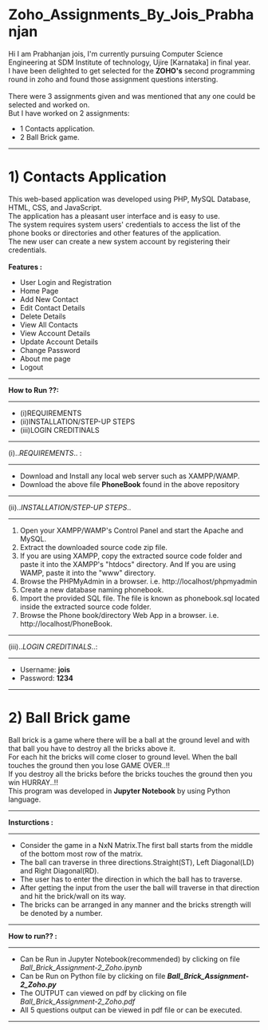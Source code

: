 # Zoho_Assignments_By_Jois_Prabhanjan

Hi I am Prabhanjan jois, I'm currently pursuing Computer Science Engineering at SDM Institute of technology, Ujire [Karnataka] in final year.\
I have been delighted to get selected for the <b>ZOHO's</b> second programming round in zoho and found those assignment questions intersting.\
\
There were 3 assignments given and was mentioned that any one could be selected and worked on.\
But I have worked on 2 assignments:
* 1 Contacts application.
* 2 Ball Brick game.

*******************************************************************************
# <b>1) Contacts Application</b>

This web-based application was developed using PHP, MySQL Database, HTML, CSS, and JavaScript. \
The application has a pleasant user interface and is easy to use. \
The system requires system users' credentials to access the list of the phone books or directories and other features of the application.\
The new user can create a new system account by registering their credentials.
\
\
<b>Features :</b>
* User Login and Registration
* Home Page
* Add New Contact
* Edit Contact Details
* Delete Details
* View All Contacts
* View Account Details
* Update Account Details
* Change Password
* About me page
* Logout


********************************************************************************
<b>How to Run ??:</b>
********************************************************************************
* (i)REQUIREMENTS
* (ii)INSTALLATION/STEP-UP STEPS
* (iii)LOGIN CREDITINALS

*******************************************************************************
(i).._REQUIREMENTS_.. :
*******************************************************************************
* Download and Install any local web server such as XAMPP/WAMP.
* Download the above file <b>PhoneBook</b> found in the above repository

*******************************************************************************
(ii).._INSTALLATION/STEP-UP STEPS_..
*******************************************************************************

1) Open your XAMPP/WAMP's Control Panel and start the Apache and MySQL.
2) Extract the downloaded source code zip file.
3) If you are using XAMPP, copy the extracted source code folder and paste it into the XAMPP's "htdocs" directory. And If you are using WAMP, paste it into the "www" directory.
4) Browse the PHPMyAdmin in a browser. i.e. http://localhost/phpmyadmin
5) Create a new database naming phonebook.
6) Import the provided SQL file. The file is known as phonebook.sql located inside the extracted source code folder.
7) Browse the Phone book/directory Web App in a browser. i.e. http://localhost/PhoneBook.

*******************************************************************************
(iii).._LOGIN CREDITINALS_..:
*******************************************************************************
* Username: <b>jois</b>
* Password: <b>1234</b>

*******************************************************************************
# <b>2) Ball Brick game</b>

Ball brick is a game where there will be a ball at the ground level and with that ball you have to destroy all the bricks above it.\
For each hit the bricks will come closer to ground level. When the ball touches the ground then you lose GAME OVER..!!\
If you destroy all the bricks before the bricks touches the ground then you win HURRAY..!!\
This program was developed in <b>Jupyter Notebook</b> by using Python language.
*******************************************************************************
<b> Insturctions :</b>
*******************************************************************************
* Consider the game in a NxN Matrix.The first ball starts from the middle of the bottom most row of the matrix.
* The ball can traverse in three directions.Straight(ST), Left Diagonal(LD) and Right Diagonal(RD).
* The user has to enter the direction in which the ball has to traverse.
* After getting the input from the user the ball will traverse in that direction and hit the brick/wall on its way.
* The bricks can be arranged in any manner and the bricks strength will be denoted by a number.

********************************************************************************
<b> How to run?? :</b>
********************************************************************************
* Can be Run in Jupyter Notebook(recommended) by clicking on file _Ball_Brick_Assignment-2_Zoho.ipynb_
* Can be Run on Python file by clicking on file <b>_Ball_Brick_Assignment-2_Zoho.py_</b>
* The OUTPUT can viewed on pdf by clicking on file _Ball_Brick_Assignment-2_Zoho.pdf_
* All 5 questions output can be viewed in pdf file or can be executed.

*********************************************************************************




